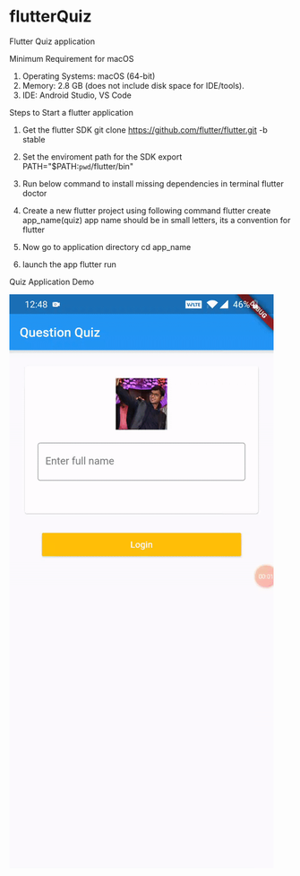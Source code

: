 # flutterQuiz
Flutter Quiz application

Minimum Requirement for macOS

 1. Operating Systems: macOS (64-bit)
 2. Memory: 2.8 GB (does not include disk space for IDE/tools).
 3. IDE: Android Studio, VS Code
 
 
 Steps to Start a flutter application
 1. Get the flutter SDK
    git clone https://github.com/flutter/flutter.git -b stable
    
 2. Set the enviroment path for the SDK
     export PATH="$PATH:`pwd`/flutter/bin"
     
 3. Run below command to install missing dependencies in terminal
     flutter doctor
     
 4. Create a new flutter project using following command
     flutter create app_name(quiz)
     app name should be in small letters, its a convention for flutter
     
 5. Now go to application directory
     cd app_name
     
 6. launch the app
    flutter run
 
Quiz Application Demo 

![](quizApplicationDemoGif.gif)
